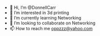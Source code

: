 - 👋 Hi, I’m @DonnellCarr
- 👀 I’m interested in 3d printing
- 🌱 I’m currently learning Networking
- 💞️ I’m looking to collaborate on Networking
- 📫 How to reach me oppzzz@yahoo.com

<!---
DonnellCarr/DonnellCarr is a ✨ special ✨ repository because its `README.md` (this file) appears on your GitHub profile.
You can click the Preview link to take a look at your changes.
--->
